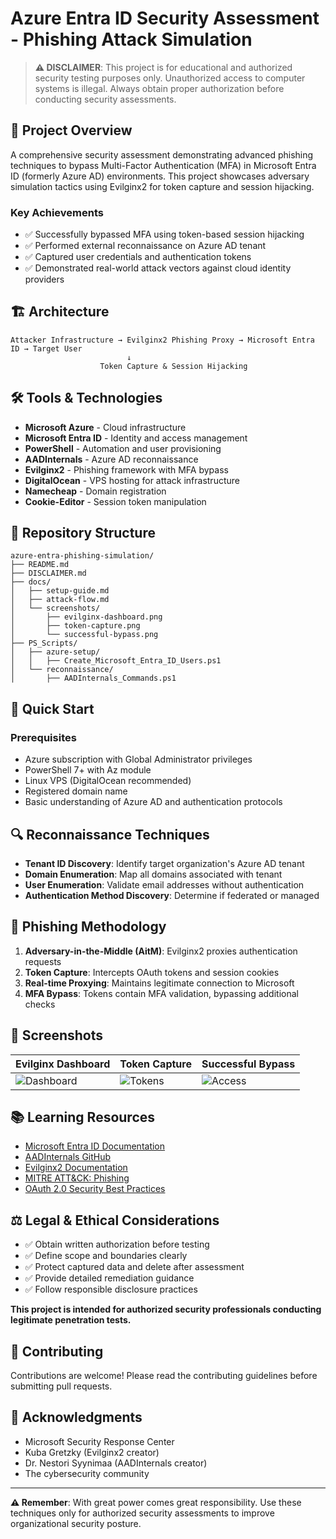 # Azure Entra ID Security Assessment - Phishing Attack Simulation

> **⚠️ DISCLAIMER**: This project is for educational and authorized security testing purposes only. Unauthorized access to computer systems is illegal. Always obtain proper authorization before conducting security assessments.

## 🎯 Project Overview

A comprehensive security assessment demonstrating advanced phishing techniques to bypass Multi-Factor Authentication (MFA) in Microsoft Entra ID (formerly Azure AD) environments. This project showcases adversary simulation tactics using Evilginx2 for token capture and session hijacking.

### Key Achievements
- ✅ Successfully bypassed MFA using token-based session hijacking
- ✅ Performed external reconnaissance on Azure AD tenant
- ✅ Captured user credentials and authentication tokens
- ✅ Demonstrated real-world attack vectors against cloud identity providers

## 🏗️ Architecture

```
Attacker Infrastructure → Evilginx2 Phishing Proxy → Microsoft Entra ID → Target User
                          ↓
                    Token Capture & Session Hijacking
```

## 🛠️ Tools & Technologies

- **Microsoft Azure** - Cloud infrastructure
- **Microsoft Entra ID** - Identity and access management
- **PowerShell** - Automation and user provisioning
- **AADInternals** - Azure AD reconnaissance
- **Evilginx2** - Phishing framework with MFA bypass
- **DigitalOcean** - VPS hosting for attack infrastructure
- **Namecheap** - Domain registration
- **Cookie-Editor** - Session token manipulation

## 📁 Repository Structure

```
azure-entra-phishing-simulation/
├── README.md
├── DISCLAIMER.md
├── docs/
│   ├── setup-guide.md
│   ├── attack-flow.md
│   └── screenshots/
│       ├── evilginx-dashboard.png
│       ├── token-capture.png
│       └── successful-bypass.png
├── PS_Scripts/
│   ├── azure-setup/
│   │   ├── Create_Microsoft_Entra_ID_Users.ps1
│   └── reconnaissance/
│       ├── AADInternals_Commands.ps1

```

## 🚀 Quick Start

### Prerequisites
- Azure subscription with Global Administrator privileges
- PowerShell 7+ with Az module
- Linux VPS (DigitalOcean recommended)
- Registered domain name
- Basic understanding of Azure AD and authentication protocols


## 🔍 Reconnaissance Techniques

- **Tenant ID Discovery**: Identify target organization's Azure AD tenant
- **Domain Enumeration**: Map all domains associated with tenant
- **User Enumeration**: Validate email addresses without authentication
- **Authentication Method Discovery**: Determine if federated or managed

## 🎣 Phishing Methodology

1. **Adversary-in-the-Middle (AitM)**: Evilginx2 proxies authentication requests
2. **Token Capture**: Intercepts OAuth tokens and session cookies
3. **Real-time Proxying**: Maintains legitimate connection to Microsoft
4. **MFA Bypass**: Tokens contain MFA validation, bypassing additional checks


## 📸 Screenshots

| Evilginx Dashboard | Token Capture | Successful Bypass |
|-------------------|---------------|-------------------|
| ![Dashboard](docs/screenshots/evilginx-dashboard.png) | ![Tokens](docs/screenshots/token-capture.png) | ![Access](docs/screenshots/successful-bypass.png) |

## 📚 Learning Resources

- [Microsoft Entra ID Documentation](https://learn.microsoft.com/en-us/entra/identity/)
- [AADInternals GitHub](https://github.com/Gerenios/AADInternals)
- [Evilginx2 Documentation](https://github.com/kgretzky/evilginx2)
- [MITRE ATT&CK: Phishing](https://attack.mitre.org/techniques/T1566/)
- [OAuth 2.0 Security Best Practices](https://oauth.net/2/security-best-practices/)

## ⚖️ Legal & Ethical Considerations

- ✅ Obtain written authorization before testing
- ✅ Define scope and boundaries clearly
- ✅ Protect captured data and delete after assessment
- ✅ Provide detailed remediation guidance
- ✅ Follow responsible disclosure practices

**This project is intended for authorized security professionals conducting legitimate penetration tests.**

## 🤝 Contributing

Contributions are welcome! Please read the contributing guidelines before submitting pull requests.

## 🙏 Acknowledgments

- Microsoft Security Response Center
- Kuba Gretzky (Evilginx2 creator)
- Dr. Nestori Syynimaa (AADInternals creator)
- The cybersecurity community

---

**⚠️ Remember**: With great power comes great responsibility. Use these techniques only for authorized security assessments to improve organizational security posture.
